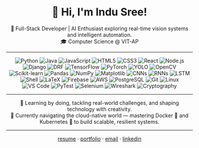 
<h1 align="center">👋 Hi, I'm Indu Sree!</h1>

<p align="center">
  🚀 Full-Stack Developer | AI Enthusiast exploring real-time vision systems and intelligent automation. <br>
  🎓 Computer Science @ VIT-AP 
</p>


---
<div align="center">
  
![Python](https://img.shields.io/badge/-Python-3776AB?style=flat&logo=python&logoColor=white)
![Java](https://img.shields.io/badge/-Java-007396?style=flat&logo=java&logoColor=white)
![JavaScript](https://img.shields.io/badge/-JavaScript-F7DF1E?style=flat&logo=javascript&logoColor=black)
![HTML5](https://img.shields.io/badge/-HTML5-E34F26?style=flat&logo=html5&logoColor=white)
![CSS3](https://img.shields.io/badge/-CSS3-1572B6?style=flat&logo=css3&logoColor=white)
![React](https://img.shields.io/badge/-React-61DAFB?style=flat&logo=react&logoColor=black)
![Node.js](https://img.shields.io/badge/-Node.js-339933?style=flat&logo=node.js&logoColor=white)
![Django](https://img.shields.io/badge/-Django-092E20?style=flat&logo=django&logoColor=white)
![DRF](https://img.shields.io/badge/-Django%20Rest%20Framework-092E20?style=flat&logo=django&logoColor=white)
![TensorFlow](https://img.shields.io/badge/-TensorFlow-FF6F00?style=flat&logo=tensorflow&logoColor=white)
![PyTorch](https://img.shields.io/badge/-PyTorch-EE4C2C?style=flat&logo=pytorch&logoColor=white)
![YOLO](https://img.shields.io/badge/-YOLO-FF4088?style=flat&logo=ai&logoColor=white)
![OpenCV](https://img.shields.io/badge/-OpenCV-5C3EE8?style=flat&logo=opencv&logoColor=white)
![Scikit-learn](https://img.shields.io/badge/-Scikit%20Learn-F7931E?style=flat&logo=scikit-learn&logoColor=white)
![Pandas](https://img.shields.io/badge/-Pandas-150458?style=flat&logo=pandas&logoColor=white)
![NumPy](https://img.shields.io/badge/-NumPy-013243?style=flat&logo=numpy&logoColor=white)
![Matplotlib](https://img.shields.io/badge/-Matplotlib-11557C?style=flat&logo=plotly&logoColor=white)
![CNNs](https://img.shields.io/badge/-CNNs-6A5ACD?style=flat&logo=neural-network&logoColor=white)
![RNNs](https://img.shields.io/badge/-RNNs-8A2BE2?style=flat&logo=neural-network&logoColor=white)
![LSTM](https://img.shields.io/badge/-LSTM-FF69B4?style=flat&logo=neural-network&logoColor=white)
![Shell](https://img.shields.io/badge/-Shell-4EAA25?style=flat&logo=gnu-bash&logoColor=white)
![LaTeX](https://img.shields.io/badge/-LaTeX-008080?style=flat&logo=latex&logoColor=white)
![Firebase](https://img.shields.io/badge/-Firebase-FFCA28?style=flat&logo=firebase&logoColor=black)
![AWS](https://img.shields.io/badge/-AWS-232F3E?style=flat&logo=amazon-aws&logoColor=white)
![PostgreSQL](https://img.shields.io/badge/-PostgreSQL-336791?style=flat&logo=postgresql&logoColor=white)
![Git](https://img.shields.io/badge/-Git-F05032?style=flat&logo=git&logoColor=white)
![Linux](https://img.shields.io/badge/-Linux-FCC624?style=flat&logo=linux&logoColor=black)
![VS Code](https://img.shields.io/badge/-VSCode-007ACC?style=flat&logo=visual-studio-code&logoColor=white)
![PyTest](https://img.shields.io/badge/-PyTest-0A9EDC?style=flat&logo=pytest&logoColor=white)
![Selenium](https://img.shields.io/badge/-Selenium-43B02A?style=flat&logo=selenium&logoColor=white)
![Wireshark](https://img.shields.io/badge/-Wireshark-1679A7?style=flat&logo=wireshark&logoColor=white)
![Cryptography](https://img.shields.io/badge/-Cryptography-8B008B?style=flat&logo=lock&logoColor=white)
<img src="https://komarev.com/ghpvc/?username=cosmicc0der78" alt="Profile views" width="1" height="1" style="display: none;">


---
<p>
🚀 Learning by doing, tackling real-world challenges, and shaping technology with creativity. <br>
🧭 Currently navigating the cloud-native world — mastering Docker 🐳 and Kubernetes 🐲 to build scalable, resilient systems.
</p>

</div>

---

<div align="center">
  
[resume](https://drive.google.com/file/d/1og8EYaU32cO9FMZ2ay3j9hoNFQd4eaCU/view) · [portfolio](https://cosmicc0der78.github.io/) · [email](mailto:indusreen78@gmail.com) · [linkedin](https://www.linkedin.com/in/indusree-nanapu-a5007b275/) 

</div>



